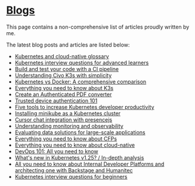 # [Blogs](https://github.com/Sayanta66/Blogs)

This page contains a non-comprehensive list of articles proudly written by me.

The latest blog posts and articles are listed below:

* [Kubernetes and cloud-native glossary](https://docs.google.com/document/d/1270jrjqWMO9gVAHjkB1wbuKpLW5AQQRXgkVophUSmNM/edit?pli=1)
* [Kubernetes interview questions for advanced learners](https://www.civo.com/blog/advanced-kubernetes-interview-questions)
* [Build and test your code with a CI pipeline](https://www.civo.com/blog/build-and-test-your-code)
* [Understanding Civo K3s with simplicity](https://www.civo.com/blog/understanding-k3s)
* [Kubernetes vs Docker: A comprehensive comparison](https://www.civo.com/blog/kubernetes-vs-docker-a-comprehensive-comparison)
* [Everything you need to know about K3s](https://mattermost.com/blog/intro-to-k3s-lightweight-kubernetes/)
* [Create an Authenticated PDF converter](https://docs.google.com/document/d/1WCCXB6N41wSGnieiq_pdezkWzSV6vyaX-ly8DNkkl3s/edit#heading=h.vkl5dak63jix)
* [Trusted device authentication 101](https://mattermost.com/blog/trusted-device-authentication-101/)
* [Five tools to increase Kubernetes developer productivity](https://www.civo.com/blog/five-tools-to-increase-kubernetes-developer-productivity)
* [Installing minikube as a Kubernetes cluster](https://hackmd.io/@Sayanta66/HJ2Hp4oe9)
* [Cursor chat integration with presencejs](https://hackmd.io/@Sayanta66/By6kXkgM5)
* [Understanding monitoring and observability](https://www.civo.com/blog/monitoring-and-observability)
* [Evaluating data solutions for large-scale applications](https://www.civo.com/blog/testing-the-mettle)
* [Everything you need to know about CFPs](https://www.civo.com/blog/everything-you-need-to-know-about-cfps)
* [Everything you need to know about cloud-native](https://www.civo.com/blog/everything-you-need-to-know-about-cloud-native)
* [DevOps 101: All you need to know](https://www.civo.com/blog/devops-101-all-you-need-to-know)
* [What's new in Kubernetes v1.25? / In-depth analysis](https://hackmd.io/MofAUul3RhWyvMon4tzgeg)
* [All you need to know about Internal Developer Platforms and architecting one with Backstage and Humanitec](https://docs.google.com/document/d/1MnJBgcBwsMaz3YoX77L8flNtWvruZrBifMAXOX8LUM4/edit)
* [Kubernetes interview questions for beginners](https://www.civo.com/blog/kubernetes-questions-for-beginners)
